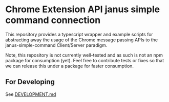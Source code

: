 # Chrome Extension API janus simple command connection

This repository provides a typescript wrapper and example scripts for abstracting away
the usage of the Chrome message passing APIs to the janus-simple-command Client/Server
paradigm.

Note, this repository is not currently well-tested and as such is not an npm package
for consumption (yet). Feel free to contribute tests or fixes so that we can release
this under a package for faster consumption.


## For Developing

See [DEVELOPMENT.md](DEVELOPMENT.md)
